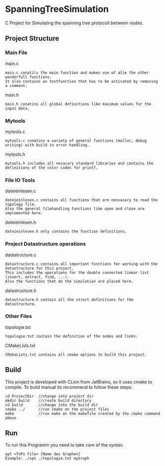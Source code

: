 # SpanningTreeSimulation

C Project for Simulating the spanning tree protocoll between nodes.

## Project Structure

### Main File

main.c

    main.c conatils the main function and makes use of alle the other wonderfull functions. 
    It also contains an testfunction that has to be activated by removing a comment.
    
main.h

    main.h conatins all global definitions like maximum values for the input data.
    
### Mytools

mytools.c

    mytools.c conatins a variety of general functions (malloc, debug writing) with build in error handling.

mytools.h

    mytools.h includes all nesacary standard libraries and contains the definitions of the color codes for printf.

### File IO Tools

dateieinlesen.c

    dateieinlesen.c contains all functions that are nessacary to read the topology file. 
    Also the general filehandling functions like open and close are implemented here.
    
dateieinlesen.h
    
    dateieinlesen.h only contains the function definitions. 

### Project Datastructure operations

datastructure.c

    datastructure.c contains all important functions for working with the datastructure for this project. 
    This includes the operations for the double connected linear list (insert, extract, find, ...).
    Also the functions that do the simulation are placed here.

datastructure.h 
    
    datastructure.h contain all the struct definitions for the datastructure.

### Other Files

topologie.txt

    topologie.txt contain the definition of the nodes and links.

CMakeLists.txt

    CMakeLists.txt contains all cmake options to build this project.

## Build

This project is developed with CLion from JetBrains, so it uses cmake to compile.
To build manual its recommend to follow these steps:

    cd ProjectDir  //change into project dir
    mkdir build    //create build directory
    cd build       //change into the build dir
    cmake ../      //run cmake on the project files
    make           //run make on the makefile created by the cmake command above

## Run

To run this Programm you need to take care of the syntax:

    spt <ToPo File> [Name des Graphen]
    Example: ./spt ./topologie.txt myGraph